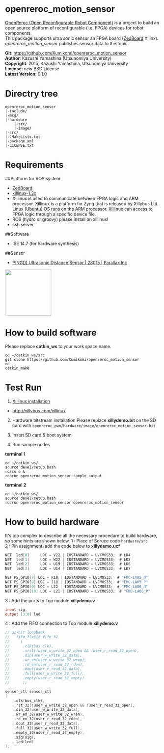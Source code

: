 openreroc_motion_sensor
=======
[OpenReroc (Open Reconfigurable Robot Component)](https://github.com/Kumikomi/OpenReroc) is a project to build an open source platform of reconfigurable (i.e. FPGA) devices for robot components.  
This package supports ultra sonic sensor an FPGA board ([ZedBoard](http://zedboard.org/) Xilinx). 
*openreroc_motion_sensor* publishes sensor data to the topic.  
 
**Git**:         https://github.com/Kumikomi/openreroc_motion_sensor   
**Author**:      Kazushi Yamashina (Utsunomiya University)  
**Copyright**:   2015, Kazushi Yamashina, Utsunomiya University    
**License**:      new BSD License   
**Latest Version**: 0.1.0  

Directry tree
=======
```
openreroc_motion_sensor 
|-include/ 
|-msg/ 
|-hardware
	|-src/
    |-image/
|-src/ 
|-CMakeLists.txt 
|-package.xml  
|-LICENSE.txt
```

Requirements
======

##Platform for ROS system

- [ZedBoard](http://zedboard.org/)
- [xillinux-1.3c](http://xillybus.com/xillinux)
 - Xillinux is used to communicate between FPGA logic and ARM processor. Xillinux is a platform for Zynq that is released by Xillybus Ltd. Linux (Ubuntu) OS runs on the ARM processor. Xillinux can access to FPGA logic through a specific device file.
- ROS (hydro or groovy) please install on xillinux!
- ssh server

##Software

- ISE 14.7 (for hardware synthesis)

##Sensor

- [PING))) Ultrasonic Distance Sensor | 28015 | Parallax Inc](https://www.parallax.com/product/28015)

<img src="http://aquila.is.utsunomiya-u.ac.jp/~kazushi/sonic_sensor_img.jpeg" alt="" height="150" />

How to build software
=======
Please replace **catkin_ws** to your work space name.

```
cd ~/catkin_ws/src
git clone https://github.com/Kumikomi/openreroc_motion_sensor
cd ..
catkin_make 
```

Test Run
======= 
1. [Xillinux installation](http://xillybus.com/downloads/doc/xillybus_getting_started_zynq.pdf)
 - http://xillybus.com/xillinux

2. Hardware bitstream installation
Please replace **xillydemo.bit** on the SD card with `openreroc_pwm/hardware/image/openreroc_motion_sensor.bit`

3. Insert SD card & boot system

4. Run sample nodes 

**terminal 1**
```
cd ~/catkin_ws/
source devel/setup.bash
roscore &
rosrun openreroc_motion_sensor sample_output
```

**terminal 2**
```
cd ~/catkin_ws/
source devel/setup.bash
rosrun openreroc_motion_sensor openreroc_motion_sensor
```

How to build hardware
====== 
It's too complex to describe all the necessary procedure to build hardware, so some hints are shown below.
1 : Place of Soruce code `hardware/src`  
2 : Pin assignment: add the code below to **xillydemo.ucf**  

```verilog
NET  led[0] 	LOC = V22 | IOSTANDARD = LVCMOS33;	# LD4
NET  led[1] 	LOC = W22 | IOSTANDARD = LVCMOS33;	# LD5
NET  led[2] 	LOC = U19 | IOSTANDARD = LVCMOS33;	# LD6
NET  led[3] 	LOC = U14 | IOSTANDARD = LVCMOS33;	# LD7

NET PS_GPIO[7] LOC = K18 | IOSTANDARD = LVCMOS33;  # "FMC-LA05_N"
NET PS_GPIO[8] LOC = J18 | IOSTANDARD = LVCMOS33;  # "FMC-LA05_P"
NET PS_GPIO[9] LOC = L22 | IOSTANDARD = LVCMOS33;  # "FMC-LA06_N"
NET PS_GPIO[10] LOC = L21 | IOSTANDARD = LVCMOS33;  # "FMC-LA06_P"
```

3 : Add the ports to Top module **xillydemo.v**

```verilog
inout sig,
output [3:0] led
```

4 : Add the FIFO connection to Top module **xillydemo.v**

```verilog
// 32-bit loopback
//   fifo_32x512 fifo_32
//     (
//      .clk(bus_clk),
//      .srst(!user_w_write_32_open && !user_r_read_32_open),
//      .din(user_w_write_32_data),
//      .wr_en(user_w_write_32_wren),
//      .rd_en(user_r_read_32_rden),
//      .dout(user_r_read_32_data),
//      .full(user_w_write_32_full),
//      .empty(user_r_read_32_empty)
//      );

sensor_ctl sensor_ctl
(
	.clk(bus_clk),
	.rst_32(!user_w_write_32_open && !user_r_read_32_open),
	.din_32(user_w_write_32_data),
	.wr_en_32(user_w_write_32_wren),
	.rd_en_32(user_r_read_32_rden),
	.dout_32(user_r_read_32_data),
	.full_32(user_w_write_32_full),
	.empty_32(user_r_read_32_empty),
	.sig(sig),
	.led(led)
);
```

